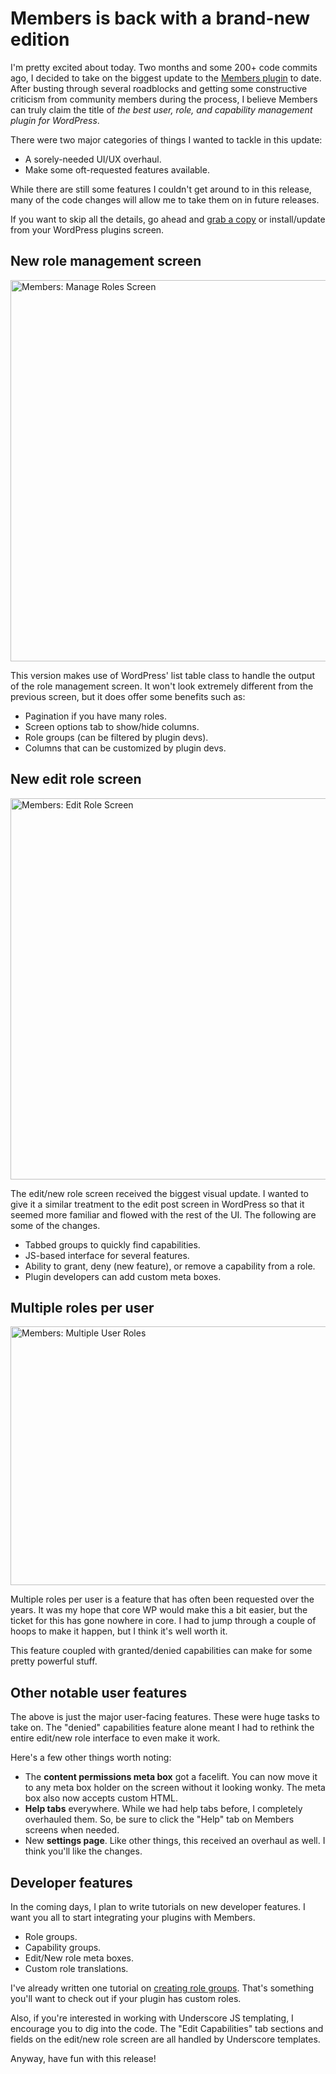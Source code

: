 # Members is back with a brand-new edition

I'm pretty excited about today. Two months and some 200+ code commits ago, I decided to take on the biggest update to the [Members plugin](http://themehybrid.com/plugins/members) to date.  After busting through several roadblocks and getting some constructive criticism from community members during the process, I believe Members can truly claim the title of *the best user, role, and capability management plugin for WordPress*.

There were two major categories of things I wanted to tackle in this update:

* A sorely-needed UI/UX overhaul.
* Make some oft-requested features available.

While there are still some features I couldn't get around to in this release, many of the code changes will allow me to take them on in future releases.

If you want to skip all the details, go ahead and [grab a copy](http://wordpress.org/plugins/members) or install/update from your WordPress plugins screen.

## New role management screen

<img src="http://themehybrid.com/blog/wp-content/uploads/2015/09/members-manage-roles.png" alt="Members: Manage Roles Screen" width="1173" height="610" class="aligncenter size-full wp-image-6630" />

This version makes use of WordPress' list table class to handle the output of the role management screen.  It won't look extremely different from the previous screen, but it does offer some benefits such as:

* Pagination if you have many roles.
* Screen options tab to show/hide columns.
* Role groups (can be filtered by plugin devs).
* Columns that can be customized by plugin devs.

## New edit role screen

<img src="http://themehybrid.com/blog/wp-content/uploads/2015/09/members-edit-role.png" alt="Members: Edit Role Screen" width="1176" height="610" class="aligncenter size-full wp-image-6631" />

The edit/new role screen received the biggest visual update.  I wanted to give it a similar treatment to the edit post screen in WordPress so that it seemed more familiar and flowed with the rest of the UI.  The following are some of the changes.

* Tabbed groups to quickly find capabilities.
* JS-based interface for several features.
* Ability to grant, deny (new feature), or remove a capability from a role.
* Plugin developers can add custom meta boxes.

## Multiple roles per user

<img src="http://themehybrid.com/blog/wp-content/uploads/2015/09/members-user-roles.png" alt="Members: Multiple User Roles" width="801" height="414" class="aligncenter size-full wp-image-6632" />

Multiple roles per user is a feature that has often been requested over the years. It was my hope that core WP would make this a bit easier, but the ticket for this has gone nowhere in core.  I had to jump through a couple of hoops to make it happen, but I think it's well worth it.

This feature coupled with granted/denied capabilities can make for some pretty powerful stuff.

## Other notable user features

The above is just the major user-facing features.  These were huge tasks to take on.  The "denied" capabilities feature alone meant I had to rethink the entire edit/new role interface to even make it work.

Here's a few other things worth noting:

* The **content permissions meta box** got a facelift. You can now move it to any meta box holder on the screen without it looking wonky. The meta box also now accepts custom HTML.
* **Help tabs** everywhere. While we had help tabs before, I completely overhauled them. So, be sure to click the "Help" tab on Members screens when needed.
* New **settings page**.  Like other things, this received an overhaul as well.  I think you'll like the changes.

## Developer features

In the coming days, I plan to write tutorials on new developer features.  I want you all to start integrating your plugins with Members.

* Role groups.
* Capability groups.
* Edit/New role meta boxes.
* Custom role translations.

I've already written one tutorial on [creating role groups](http://themehybrid.com/weblog/role-groups-in-the-members-plugin).  That's something you'll want to check out if your plugin has custom roles.

Also, if you're interested in working with Underscore JS templating, I encourage you to dig into the code.  The "Edit Capabilities" tab sections and fields on the edit/new role screen are all handled by Underscore templates.

Anyway, have fun with this release!